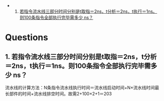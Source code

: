 <!-- vscode-markdown-toc -->
* 1. [若指令流水线三部分时间分别是t取指＝2ns，t分析＝2ns，t执行＝1ns。则100条指令全部执行完毕需多少 ns？](#t2nst2nst1ns100ns)

<!-- vscode-markdown-toc-config
	numbering=true
	autoSave=true
	/vscode-markdown-toc-config -->
<!-- /vscode-markdown-toc -->
# Questions
##  1. <a name='t2nst2nst1ns100ns'></a>若指令流水线三部分时间分别是t取指＝2ns，t分析＝2ns，t执行＝1ns。则100条指令全部执行完毕需多少 ns？
流水线的计算方法：N条指令流水线执行时间＝流水线启动时间+N×流水线时间最长部件的时间+流水线排空时间。故需2+100×2+1＝203